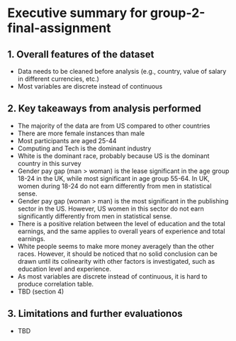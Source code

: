 # Executive summary for group-2-final-assignment

## 1. Overall features of the dataset
- Data needs to be cleaned before analysis (e.g., country, value of salary in different currencies, etc.)
- Most variables are discrete instead of continuous

## 2. Key takeaways from analysis performed
- The majority of the data are from US compared to other countries
- There are more female instances than male
- Most participants are aged 25-44
- Computing and Tech is the dominant industry
- White is the dominant race, probably because US is the dominant country in this survey
- Gender pay gap (man > woman) is the lease significant in the age group 18-24 in the UK, while most significant in age group 55-64. In UK, women during 18-24 do not earn differently from men in statistical sense.
- Gender pay gap (woman > man) is the most significant in the publishing sector in the US. However, US women in this sector do not earn significantly differently from men in statistical sense.
- There is a positive relation between the level of education and the total earnings, and the same applies to overall years of experience and total earnings.
- White people seems to make more money averagely than the other races. However, it should be noticed that no solid conclusion can be drawn until its colinearity with other factors is investigated, such as education level and experience.
- As most variables are discrete instead of continuous, it is hard to produce correlation table.
- TBD (section 4)

## 3. Limitations and further evaluationos
- TBD